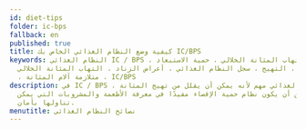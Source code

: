 ```yaml
---
id: diet-tips
folder: ic-bps
fallback: en
published: true
title: كيفية وضع النظام الغذائي الخاص بك IC/BPS
keywords: النظام الغذائي IC / BPS ، التهاب المثانة الخلالي ، حمية الاستبعاد ،
  المثانة ، التهيج ، سجل النظام الغذائي ، أعراض الزناد ، التهاب المثانة الخلالي
  ، متلازمة آلام المثانة ، IC/BPS
description: في IC / BPS ، النظام الغذائي مهم لأنه يمكن أن يقلل من تهيج المثانة.
  يمكن أن يكون نظام حمية الإقصاء مفيدًا في معرفة الأطعمة والمشروبات التي يمكن
  تناولها بأمان.
menutitle: نصائح النظام الغذائي
---
```

